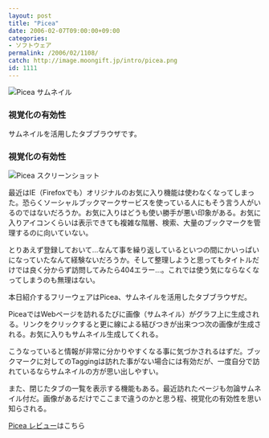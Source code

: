 ```yaml
---
layout: post
title: "Picea"
date: 2006-02-07T09:00:00+09:00
categories:
- ソフトウェア
permalink: /2006/02/1108/
catch: http://image.moongift.jp/intro/picea.png
id: 1111
---
```

 ![Picea サムネイル](http://image.moongift.jp/intro/picea.t.png "Picea サムネイル")
  

### 視覚化の有効性
  
サムネイルを活用したタブブラウザです。  
<!--more-->  

### 視覚化の有効性
  

![Picea スクリーンショット](http://image.moongift.jp/intro/picea.png "Picea スクリーンショット")

  

最近はIE（Firefoxでも）オリジナルのお気に入り機能は使わなくなってしまった。恐らくソーシャルブックマークサービスを使っている人にもそう言う人がいるのではないだろうか。お気に入りはどうも使い勝手が悪い印象がある。お気に入りアイコンくらいは表示できても複雑な階層、検索、大量のブックマークを管理するのに向いていない。

  

とりあえず登録しておいて…なんて事を繰り返しているといつの間にかいっぱいになっていたなんて経験ないだろうか。そして整理しようと思ってもタイトルだけでは良く分からず訪問してみたら404エラー…。これでは使う気にならなくなってしまうのも無理はない。

  

本日紹介するフリーウェアはPicea、サムネイルを活用したタブブラウザだ。

  

PiceaではWebページを訪れるたびに画像（サムネイル）がグラフ上に生成される。リンクをクリックすると更に線による結びつきが出来つつ次の画像が生成される。お気に入りもサムネイル生成してくれる。

  

こうなっていると情報が非常に分かりやすくなる事に気づかされるはずだ。ブックマークに対してのTaggingは訪れた事がない場合には有効だが、一度自分で訪れているならサムネイルの方が思い出しやすい。

  

また、閉じたタブの一覧を表示する機能もある。最近訪れたページも勿論サムネイル付だ。画像があるだけでここまで違うのかと思う程、視覚化の有効性を思い知らされる。

  

  

[Picea レビュー](http://oss.moongift.jp/review/i-1120.html)はこちら

